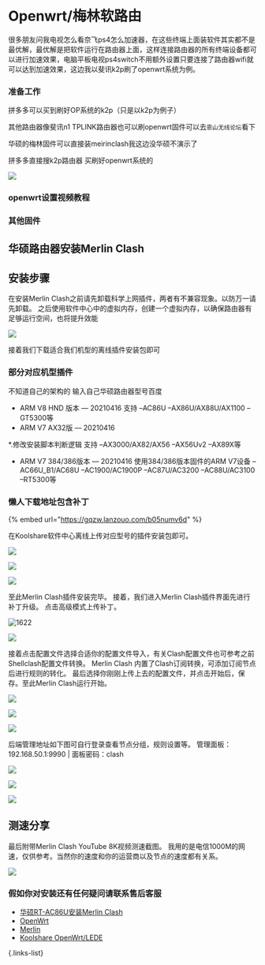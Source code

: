 # Openwrt/梅林软路由

很多朋友问我电视怎么看奈飞ps4怎么加速器，在这些终端上面装软件其实都不是最优解，最优解是把软件运行在路由器上面，这样连接路由器的所有终端设备都可以进行加速效果，电脑平板电视ps4switch不用额外设置只要连接了路由器wifi就可以达到加速效果，这边我以斐讯k2p刷了openwrt系统为例。

### 准备工作

拼多多可以买到刷好OP系统的k2p（只是以k2p为例子）

其他路由器像斐讯n1 TPLINK路由器也可以刷openwrt固件可以去`恩山无线论坛`看下

华硕的梅林固件可以直接装meirinclash我这边没华硕不演示了

拼多多直接搜k2p路由器 买刷好openwrt系统的

![](https://1-1306085497.cos.ap-shanghai.myqcloud.com/img/1616516.jpg)

### openwrt设置视频教程

### 其他固件

## 华硕路由器安装Merlin Clash

## 安装步骤

在安装Merlin Clash之前请先卸载科学上网插件，两者有不兼容现象。以防万一请先卸载。 之后使用软件中心中的虚拟内存，创建一个虚拟内存，以确保路由器有足够运行空间，也将提升效能&#x20;

&#x20;

![](https://1-1306085497.cos.ap-shanghai.myqcloud.com/img/1622426648664.1cnzhwz7600w.png)

接着我们下载适合我们机型的离线插件安装包即可

### 部分对应机型插件

不知道自己的架构的 输入自己华硕路由器型号百度

* ARM V8 HND 版本 — 20210416 支持 –AC86U –AX86U/AX88U/AX1100 –GT5300等
* ARM V7 AX32版 — 20210416

\*.修改安装脚本判断逻辑 支持 –AX3000/AX82/AX56 –AX56Uv2 –AX89X等

* ARM V7 384/386版本 — 20210416 使用384/386版本固件的ARM V7设备 –AC66U\_B1/AC68U –AC1900/AC1900P –AC87U/AC3200 –AC88U/AC3100 –RT5300等

### 懒人下载地址包含补丁

{% embed url="https://gqzw.lanzouo.com/b05numv6d" %}

在Koolshare软件中心离线上传对应型号的插件安装包即可。

![](https://1-1306085497.cos.ap-shanghai.myqcloud.com/img/1622426959144.5t8ewdub53w0.png)

![](https://cdn.jsdelivr.net/gh/zxfccmm/image@master/20210722/1622427068021.22iv4pekpatc.png)

![](https://cdn.jsdelivr.net/gh/zxfccmm/image@master/20210722/1622427073720.1tvmbjvipsww.png)

至此Merlin Clash插件安装完毕。 接着，我们进入Merlin Clash插件界面先进行补丁升级。 点击高级模式上传补丁。

![1622](https://1-1306085497.cos.ap-shanghai.myqcloud.com/img/1622427103995.12ooveeb1pmo.png)

![](https://1-1306085497.cos.ap-shanghai.myqcloud.com/img/1622427113705.z30hvx6dcc0.png)

接着点击配置文件选择合适你的配置文件导入，有关Clash配置文件也可参考之前Shellclash配置文件转换。 Merlin Clash 内置了Clash订阅转换，可添加订阅节点后进行规则的转化。 最后选择你刚刚上传上去的配置文件，并点击开始后，保存。至此Merlin Clash运行开始。

![](https://1-1306085497.cos.ap-shanghai.myqcloud.com/img/1622427218219.72prs98akq80.png)

![](https://1-1306085497.cos.ap-shanghai.myqcloud.com/img/1622427225666.40cy283ngmk0.png)

![](https://1-1306085497.cos.ap-shanghai.myqcloud.com/img/1622427230570.30h3jk672sw0.png)

后端管理地址如下图可自行登录查看节点分组，规则设置等。 管理面板：192.168.50.1:9990 | 面板密码：clash

![](https://1-1306085497.cos.ap-shanghai.myqcloud.com/img/1622427254027.159cfspw1nz4.png)

![](https://1-1306085497.cos.ap-shanghai.myqcloud.com/img/1622757102086.7895t6sz2h00.png)

![](https://1-1306085497.cos.ap-shanghai.myqcloud.com/img/1622427266018.68k3vkhzetg0.png)

## 测速分享

最后附带Merlin Clash YouTube 8K视频测速截图。 我用的是电信1000M的网速，仅供参考。当然你的速度和你的运营商以及节点的速度都有关系。

![](https://1-1306085497.cos.ap-shanghai.myqcloud.com/img/image-20211230102922534.png)

### 假如你对安装还有任何疑问请联系售后客服

* [华硕RT-AC86U安装Merlin Clash](https://zxfccmm.cn/hua-shuo-rt-ac86u-an-zhuang-merlin-clash)
* [OpenWrt](https://github.com/vernesong/OpenClash/wiki)
* [Merlin](https://github.com/KOP-XIAO/Clash-Merlin/wiki)
* [Koolshare OpenWrt/LEDE](https://koolclash.js.org)

{.links-list}
